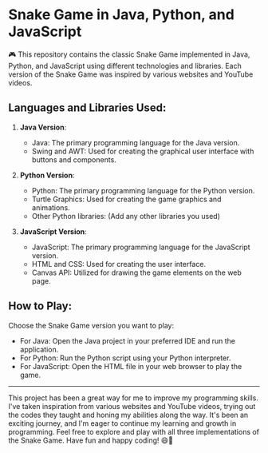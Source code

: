 <!--<p align="center">
  <img src="snake_game.gif" alt="Snake Game Gif">
</p> -->

# Snake Game in Java, Python, and JavaScript

🎮 This repository contains the classic Snake Game implemented in Java, Python, and JavaScript using different technologies and libraries. Each version of the Snake Game was inspired by various websites and YouTube videos.

## Languages and Libraries Used:

1. **Java Version**:
   - Java: The primary programming language for the Java version.
   - Swing and AWT: Used for creating the graphical user interface with buttons and components.

2. **Python Version**:
   - Python: The primary programming language for the Python version.
   - Turtle Graphics: Used for creating the game graphics and animations.
   - Other Python libraries: (Add any other libraries you used)

3. **JavaScript Version**:
   - JavaScript: The primary programming language for the JavaScript version.
   - HTML and CSS: Used for creating the user interface.
   - Canvas API: Utilized for drawing the game elements on the web page.

## How to Play:

Choose the Snake Game version you want to play:
   - For Java: Open the Java project in your preferred IDE and run the application.
   - For Python: Run the Python script using your Python interpreter.
   - For JavaScript: Open the HTML file in your web browser to play the game.

<!--📷 Screenshot/GIF:
![Snake Game Gif](snake_game.gif) -->

---

This project has been a great way for me to improve my programming skills. I've taken inspiration from various websites and YouTube videos, trying out the codes they taught and honing my abilities along the way. It's been an exciting journey, and I'm eager to continue my learning and growth in programming. Feel free to explore and play with all three implementations of the Snake Game. Have fun and happy coding! 😄🎉
